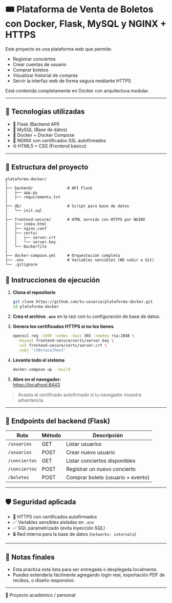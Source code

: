 # 🎟️ Plataforma de Venta de Boletos con Docker, Flask, MySQL y NGINX + HTTPS

Este proyecto es una plataforma web que permite:
- Registrar conciertos
- Crear cuentas de usuario
- Comprar boletos
- Visualizar historial de compras
- Servir la interfaz web de forma segura mediante HTTPS

Está contenida completamente en Docker con arquitectura modular.

---

## 🚀 Tecnologías utilizadas

- 🐍 Flask (Backend API)
- 🐬 MySQL (Base de datos)
- 🐳 Docker + Docker Compose
- 🔐 NGINX con certificados SSL autofirmados
- 🌐 HTML5 + CSS (Frontend básico)

---

## 📁 Estructura del proyecto

```
plataforma-docker/
│
├── backend/               # API Flask
│   ├── app.py
│   ├── requirements.txt
│
├── db/                    # Script para base de datos
│   └── init.sql
│
├── frontend-secure/       # HTML servido con HTTPS por NGINX
│   ├── index.html
│   ├── nginx.conf
│   ├── certs/
│   │   ├── server.crt
│   │   └── server.key
│   └── Dockerfile
│
├── docker-compose.yml     # Orquestación completa
├── .env                   # Variables sensibles (NO subir a Git)
└── .gitignore
```

## 🐳 Instrucciones de ejecución

1. **Clona el repositorio**  
   ```bash
   git clone https://github.com/tu-usuario/plataforma-docker.git
   cd plataforma-docker
   ```

2. **Crea el archivo `.env`** en la raíz con tu configuración de base de datos.

3. **Genera los certificados HTTPS si no los tienes**  
   ```bash
   openssl req -x509 -nodes -days 365 -newkey rsa:2048 \
     -keyout frontend-secure/certs/server.key \
     -out frontend-secure/certs/server.crt \
     -subj "/CN=localhost"
   ```

4. **Levanta todo el sistema**  
   ```bash
   docker-compose up --build
   ```

5. **Abre en el navegador:**  
   [https://localhost:8443](https://localhost:8443)

> Acepta el certificado autofirmado si tu navegador muestra advertencia.

---

## 🧪 Endpoints del backend (Flask)

| Ruta                  | Método | Descripción                       |
|-----------------------|--------|-----------------------------------|
| `/usuarios`           | GET    | Listar usuarios                   |
| `/usuarios`           | POST   | Crear nuevo usuario               |
| `/conciertos`         | GET    | Listar conciertos disponibles     |
| `/conciertos`         | POST   | Registrar un nuevo concierto      |
| `/boletos`            | POST   | Comprar boleto (usuario + evento) |

---

## 🛡️ Seguridad aplicada

- 🔐 HTTPS con certificados autofirmados
- ✅ Variables sensibles aisladas en `.env`
- ✅ SQL parametrizado (evita inyección SQL)
- 🔒 Red interna para la base de datos (`networks: internals`)

---

## 📌 Notas finales

- Esta práctica está lista para ser entregada o desplegada localmente.
- Puedes extenderla fácilmente agregando login real, exportación PDF de recibos, o diseño responsivo.

---
 
🚀 Proyecto académico / personal
